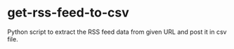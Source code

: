 # get-rss-feed-to-csv
Python script to extract the RSS feed data from given URL and post it in csv file.
